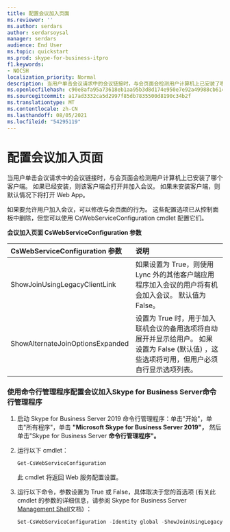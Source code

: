 ```yaml
---
title: 配置会议加入页面
ms.reviewer: ''
ms.author: serdars
author: serdarsoysal
manager: serdars
audience: End User
ms.topic: quickstart
ms.prod: skype-for-business-itpro
f1.keywords:
- NOCSH
localization_priority: Normal
description: 当用户单击会议请求中的会议链接时，与会页面会检测用户计算机上已安装了哪个客户端。 如果已经安装，则该客户端会打开并加入会议。 如果未安装客户端，则默认情况下将打开 Web App。
ms.openlocfilehash: c90e8afa95a73618eb1aa95b3d8d174e950e7e92a49988cb6146209f49cc0e58
ms.sourcegitcommit: a17ad3332ca5d2997f85db7835500d8190c34b2f
ms.translationtype: MT
ms.contentlocale: zh-CN
ms.lasthandoff: 08/05/2021
ms.locfileid: "54295119"
---
```

# <a name="configure-the-meeting-join-page"></a>配置会议加入页面

当用户单击会议请求中的会议链接时，与会页面会检测用户计算机上已安装了哪个客户端。 如果已经安装，则该客户端会打开并加入会议。 如果未安装客户端，则默认情况下将打开 Web App。
  
如果要允许用户加入会议，可以修改与会页面的行为。 这些配置选项已从控制面板中删除，但您可以使用 CsWebServiceConfiguration cmdlet 配置它们。
  
**会议加入页面 CsWebServiceConfiguration 参数**

|**CsWebServiceConfiguration 参数**|**说明**|
|:-----|:-----|
|ShowJoinUsingLegacyClientLink  <br/> |如果设置为 True，则使用 Lync 外的其他客户端应用程序加入会议的用户将有机会加入会议。 默认值为 False。  <br/> |
|ShowAlternateJoinOptionsExpanded  <br/> |设置为 True 时，用于加入联机会议的备用选项将自动展开并显示给用户。 如果设置为 False (默认值) ，这些选项将可用，但用户必须自行显示选项列表。  <br/> |
   
### <a name="to-configure-the-meeting-join-page-by-using-skype-for-business-server-2019-management-shell"></a>使用命令行管理程序配置会议加入Skype for Business Server命令行管理程序

1. 启动 Skype for Business Server 2019 命令行管理程序：单击"开始"，单击"所有程序"，单击 **"Microsoft Skype for Business Server 2019"，** 然后单击"Skype for Business Server **命令行管理程序"。** 
    
2. 运行以下 cmdlet： 
    
   ```PowerShell
   Get-CsWebServiceConfiguration
   ```

    此 cmdlet 将返回 Web 服务配置设置。
    
3. 运行以下命令，参数设置为 True 或 False，具体取决于您的首选项 (有关此 cmdlet 的参数的详细信息，请参阅 Skype for Business Server [Management Shell](../../SfbServer/manage/management-shell.md)文档) ：
    
   ```PowerShell
   Set-CsWebServiceConfiguration -Identity global -ShowJoinUsingLegacyClientLink $True
   ```


